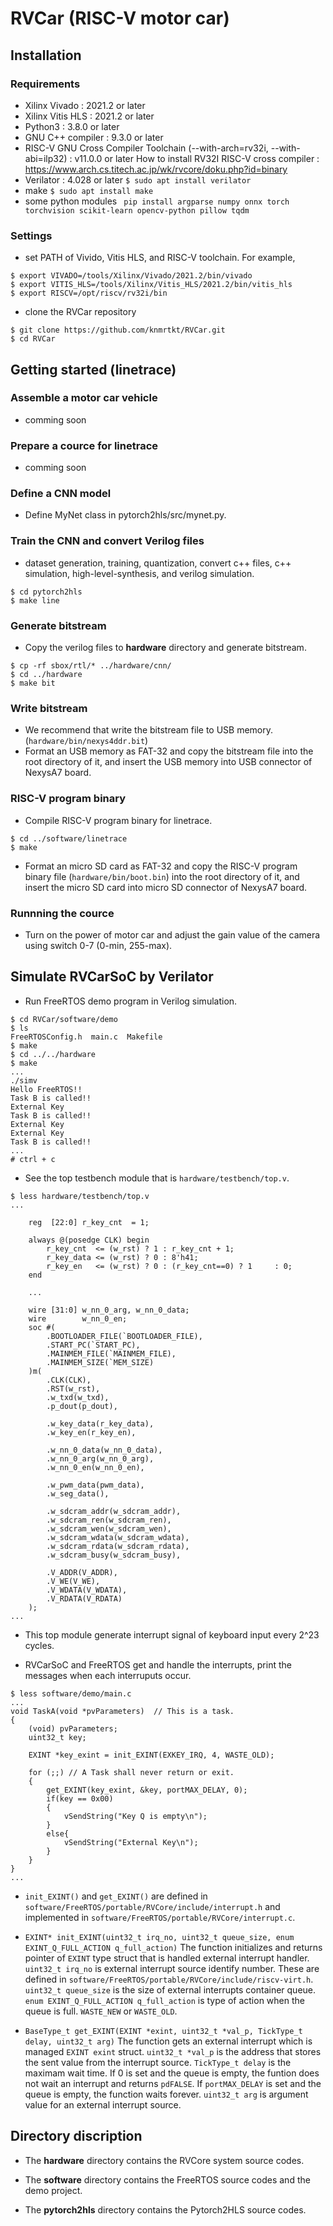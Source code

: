 # RVCar (RISC-V motor car)

## Installation

### Requirements

+ Xilinx Vivado : 2021.2 or later
+ Xilinx Vitis HLS : 2021.2 or later
+ Python3 : 3.8.0 or later
+ GNU C++ compiler : 9.3.0 or later
+ RISC-V GNU Cross Compiler Toolchain (--with-arch=rv32i, --with-abi=ilp32) : v11.0.0 or later
  How to install RV32I RISC-V cross compiler : https://www.arch.cs.titech.ac.jp/wk/rvcore/doku.php?id=binary
+ Verilator : 4.028 or later 
    ``` $ sudo apt install verilator ```
+ make 
    ``` $ sudo apt install make ```
+ some python modules
    ``` pip install argparse numpy onnx torch torchvision scikit-learn opencv-python pillow tqdm```

### Settings

+ set PATH of Vivido, Vitis HLS, and RISC-V toolchain.
For example,
```
$ export VIVADO=/tools/Xilinx/Vivado/2021.2/bin/vivado
$ export VITIS_HLS=/tools/Xilinx/Vitis_HLS/2021.2/bin/vitis_hls
$ export RISCV=/opt/riscv/rv32i/bin
```

+ clone the RVCar repository 
```
$ git clone https://github.com/knmrtkt/RVCar.git 
$ cd RVCar
```


## Getting started (linetrace) 

### Assemble a motor car vehicle 

+ comming soon

### Prepare a cource for linetrace

+ comming soon

### Define a CNN model

+ Define MyNet class in pytorch2hls/src/mynet.py.
 
### Train the CNN and convert Verilog files

+ dataset generation, training, quantization, convert c++ files, c++ simulation, high-level-synthesis, and verilog simulation.

```
$ cd pytorch2hls
$ make line
```

### Generate bitstream
+ Copy the verilog files to **hardware** directory and generate bitstream.
```
$ cp -rf sbox/rtl/* ../hardware/cnn/
$ cd ../hardware
$ make bit
```

### Write bitstream
+ We recommend that write the bitstream file to USB memory. (```hardware/bin/nexys4ddr.bit```)
+ Format an USB memory as FAT-32 and copy the bitstream file into the root directory of it, and insert the USB memory into USB connector of NexysA7 board.

### RISC-V program binary
+ Compile RISC-V program binary for linetrace.
```
$ cd ../software/linetrace
$ make
```

+ Format an micro SD card as FAT-32 and copy the RISC-V program binary file (```hardware/bin/boot.bin```) into the root directory of it, and insert the micro SD card into micro SD connector of NexysA7 board.

### Runnning the cource

+ Turn on the power of motor car and adjust the gain value of the camera using switch 0-7 (0-min, 255-max).

## Simulate RVCarSoC by Verilator

+ Run FreeRTOS demo program in Verilog simulation.

```
$ cd RVCar/software/demo
$ ls
FreeRTOSConfig.h  main.c  Makefile
$ make
$ cd ../../hardware
$ make
...
./simv
Hello FreeRTOS!!
Task B is called!!
External Key
Task B is called!!
External Key
External Key
Task B is called!!
...
# ctrl + c
```

+ See the top testbench module that is ```hardware/testbench/top.v```.
```
$ less hardware/testbench/top.v
...

    reg  [22:0] r_key_cnt  = 1;

    always @(posedge CLK) begin
        r_key_cnt  <= (w_rst) ? 1 : r_key_cnt + 1;
        r_key_data <= (w_rst) ? 0 : 8'h41;
        r_key_en   <= (w_rst) ? 0 : (r_key_cnt==0) ? 1     : 0;
    end
    
    ...

    wire [31:0] w_nn_0_arg, w_nn_0_data;
    wire        w_nn_0_en;
    soc #(
        .BOOTLOADER_FILE(`BOOTLOADER_FILE),
        .START_PC(`START_PC),
        .MAINMEM_FILE(`MAINMEM_FILE),
        .MAINMEM_SIZE(`MEM_SIZE)
    )m(
        .CLK(CLK), 
        .RST(w_rst), 
        .w_txd(w_txd), 
        .p_dout(p_dout),

        .w_key_data(r_key_data), 
        .w_key_en(r_key_en), 

        .w_nn_0_data(w_nn_0_data), 
        .w_nn_0_arg(w_nn_0_arg),
        .w_nn_0_en(w_nn_0_en), 

        .w_pwm_data(pwm_data),
        .w_seg_data(),

        .w_sdcram_addr(w_sdcram_addr),
        .w_sdcram_ren(w_sdcram_ren),
        .w_sdcram_wen(w_sdcram_wen),
        .w_sdcram_wdata(w_sdcram_wdata),
        .w_sdcram_rdata(w_sdcram_rdata),
        .w_sdcram_busy(w_sdcram_busy),
        
        .V_ADDR(V_ADDR), 
        .V_WE(V_WE), 
        .V_WDATA(V_WDATA), 
        .V_RDATA(V_RDATA)
    );
...
```

+ This top module generate interrupt signal of keyboard input every 2^23 cycles.

+ RVCarSoC and FreeRTOS get and handle the interrupts, print the messages when each interruputs occur.

```
$ less software/demo/main.c
...
void TaskA(void *pvParameters)  // This is a task.
{
    (void) pvParameters;
    uint32_t key;

    EXINT *key_exint = init_EXINT(EXKEY_IRQ, 4, WASTE_OLD);

    for (;;) // A Task shall never return or exit.
    {
        get_EXINT(key_exint, &key, portMAX_DELAY, 0);
        if(key == 0x00)
        {
            vSendString("Key Q is empty\n");
        }
        else{
            vSendString("External Key\n");
        }
    }
}
...

```

+ ```init_EXINT()``` and ```get_EXINT()``` are defined in ```software/FreeRTOS/portable/RVCore/include/interrupt.h``` and implemented in ```software/FreeRTOS/portable/RVCore/interrupt.c```.

+ ```EXINT* init_EXINT(uint32_t irq_no, uint32_t queue_size, enum EXINT_Q_FULL_ACTION q_full_action)```
    The function initializes and returns pointer of ```EXINT``` type struct that is handled external interrupt handler.
    ```uint32_t irq_no``` is external interrupt source identify number. These are defined in ```software/FreeRTOS/portable/RVCore/include/riscv-virt.h```.
    ```uint32_t queue_size``` is the size of external interrupts container queue.
    ```enum EXINT_Q_FULL_ACTION q_full_action``` is type of action when the queue is full. ```WASTE_NEW``` or ```WASTE_OLD```.


+ ```BaseType_t get_EXINT(EXINT *exint, uint32_t *val_p, TickType_t delay, uint32_t arg)```
    The function gets an external interrupt which is managed ```EXINT exint``` struct.
    ```uint32_t *val_p``` is the address that stores the sent value from the interrupt source.
    ```TickType_t delay``` is the maximam wait time. If 0 is set and the queue is empty, the funtion does not wait an interrupt and returns ```pdFALSE```. If ```portMAX_DELAY``` is set and the queue is empty, the function waits forever. 
    ```uint32_t arg``` is argument value for an external interrupt source.

## Directory discription

+ The **hardware** directory contains the RVCore system source codes.

+ The **software** directory contains the FreeRTOS source codes and the demo project.

+ The **pytorch2hls** directory contains the Pytorch2HLS source codes.


